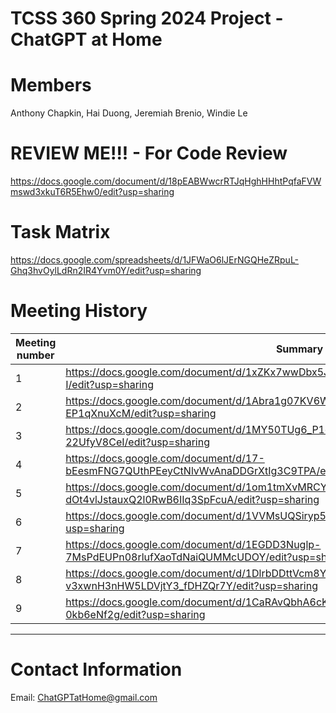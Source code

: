 # TCSS 360 Spring 2024 Project - ChatGPT at Home

# Members

Anthony Chapkin, Hai Duong, Jeremiah Brenio, Windie Le

# REVIEW ME!!! - For Code Review
https://docs.google.com/document/d/18pEABWwcrRTJqHghHHhtPqfaFVWmswd3xkuT6R5Ehw0/edit?usp=sharing

# Task Matrix
https://docs.google.com/spreadsheets/d/1JFWaO6lJErNGQHeZRpuL-Ghq3hvOylLdRn2IR4Yvm0Y/edit?usp=sharing

# Meeting History
| Meeting number | Summary                                                                                          |
|----------------|--------------------------------------------------------------------------------------------------|
| 1              | https://docs.google.com/document/d/1xZKx7wwDbx5J7gVDX9hYspG0jNgAVtNv8lWwbG3rm-I/edit?usp=sharing |
| 2              | https://docs.google.com/document/d/1Abra1g07KV6WZ7nmgzvDAyyVFzCp-SPW-EP1qXnuXcM/edit?usp=sharing |
| 3              | https://docs.google.com/document/d/1MY50TUg6_P1q4zkc_VWoc6TtDpBZDtnI-22UfyV8CeI/edit?usp=sharing |
| 4              | https://docs.google.com/document/d/17-bEesmFNG7QUthPEeyCtNlvWvAnaDDGrXtIg3C9TPA/edit?usp=sharing |
| 5              | https://docs.google.com/document/d/1om1tmXvMRCY4-dOt4vlJstauxQ2l0RwB6IIq3SpFcuA/edit?usp=sharing |
| 6              | https://docs.google.com/document/d/1VVMsUQSiryp5Pysgj8eo_UEXKvOtnbChT_t9Y0b956o/edit?usp=sharing |
| 7              | https://docs.google.com/document/d/1EGDD3Nuglp-7MsPdEUPn08rlufXaoTdNaiQUMMcUDOY/edit?usp=sharing |
| 8              | https://docs.google.com/document/d/1DlrbDDttVcm8Yq_-v3xwnH3nHW5LDVjtY3_fDHZQr7Y/edit?usp=sharing |
| 9		           | https://docs.google.com/document/d/1CaRAvQbhA6cKiD4gCDXBL21vpUoNYqqjO-0kb6eNf2g/edit?usp=sharing |
---

# Contact Information
Email: ChatGPTatHome@gmail.com
